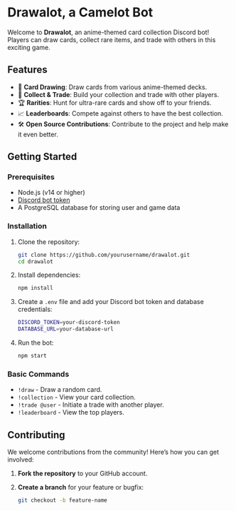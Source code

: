 # Drawalot, a Camelot Bot

Welcome to **Drawalot**, an anime-themed card collection Discord bot! Players can draw cards, collect rare items, and trade with others in this exciting game.

## Features

- 🎴 **Card Drawing**: Draw cards from various anime-themed decks.
- 💎 **Collect & Trade**: Build your collection and trade with other players.
- 🏆 **Rarities**: Hunt for ultra-rare cards and show off to your friends.
- 📈 **Leaderboards**: Compete against others to have the best collection.
- 🛠️ **Open Source Contributions**: Contribute to the project and help make it even better.

## Getting Started

### Prerequisites

- Node.js (v14 or higher)
- [Discord bot token](https://discord.com/developers/applications)
- A PostgreSQL database for storing user and game data

### Installation

1. Clone the repository:

    ```bash
    git clone https://github.com/yourusername/drawalot.git
    cd drawalot
    ```

2. Install dependencies:

    ```bash
    npm install
    ```

3. Create a `.env` file and add your Discord bot token and database credentials:

    ```bash
    DISCORD_TOKEN=your-discord-token
    DATABASE_URL=your-database-url
    ```

4. Run the bot:

    ```bash
    npm start
    ```

### Basic Commands

- `!draw` - Draw a random card.
- `!collection` - View your card collection.
- `!trade @user` - Initiate a trade with another player.
- `!leaderboard` - View the top players.

## Contributing

We welcome contributions from the community! Here’s how you can get involved:

1. **Fork the repository** to your GitHub account.
2. **Create a branch** for your feature or bugfix:
   
   ```bash
   git checkout -b feature-name
   ```
